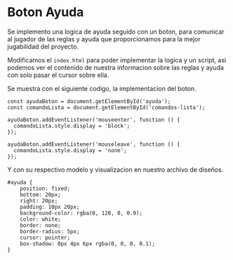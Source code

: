 # Boton Ayuda
Se implemento una logica de ayuda seguido con un boton, para comunicar al jugador de las reglas y ayuda que proporcionamos para la mejor jugabilidad del proyecto.  

Modificamos el `index.html` para poder implementar la logica y un script, asi podemos ver el contenido de nuestra informacion sobre las reglas y ayuda con solo pasar el cursor sobre ella.

Se muestra con el siguiente codigo, la implementacion del boton.  


    const ayudaBoton = document.getElementById('ayuda');
    const comandoLista = document.getElementById('comandos-lista');

    ayudaBoton.addEventListener('mouseenter', function () {
      comandoLista.style.display = 'block';
    });

    ayudaBoton.addEventListener('mouseleave', function () {
      comandoLista.style.display = 'none';
    });


Y con su respectivo modelo y visualizacion en nuestro archivo de diseños.  


    #ayuda {
        position: fixed;
        bottom: 20px;
        right: 20px;
        padding: 10px 20px;
        background-color: rgba(0, 128, 0, 0.9);
        color: white;
        border: none;
        border-radius: 5px;
        cursor: pointer;
        box-shadow: 0px 4px 6px rgba(0, 0, 0, 0.1);
    }


